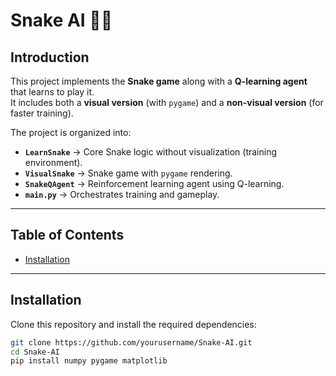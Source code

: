 # Snake AI 🐍🤖

## Introduction
This project implements the **Snake game** along with a **Q-learning agent** that learns to play it.  
It includes both a **visual version** (with `pygame`) and a **non-visual version** (for faster training).  

The project is organized into:
- **`LearnSnake`** → Core Snake logic without visualization (training environment).  
- **`VisualSnake`** → Snake game with `pygame` rendering.  
- **`SnakeQAgent`** → Reinforcement learning agent using Q-learning.  
- **`main.py`** → Orchestrates training and gameplay.  

---

## Table of Contents
- [Installation](#installation)  

---

## Installation
Clone this repository and install the required dependencies:

```bash
git clone https://github.com/yourusername/Snake-AI.git
cd Snake-AI
pip install numpy pygame matplotlib
